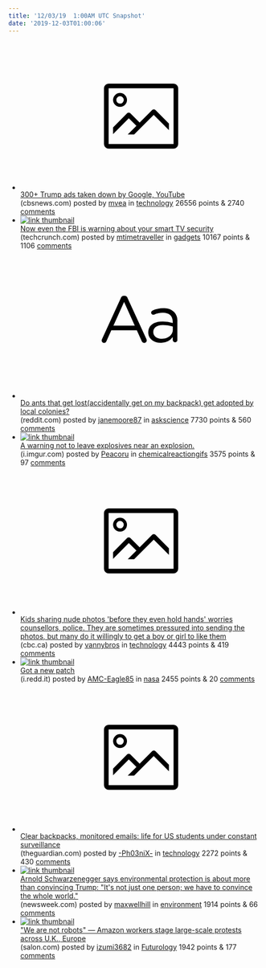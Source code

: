 ```yaml
---
title: '12/03/19  1:00AM UTC Snapshot'
date: '2019-12-03T01:00:06'
---
```

<ul>
<li><a href='https://www.cbsnews.com/news/300-trump-ads-taken-down-by-google-youtube-60-minutes-2019-12-01/'><svg version='1.1' viewBox='-34 -14 104 64' preserveAspectRatio='xMidYMid meet' xmlns='http://www.w3.org/2000/svg' xmlns:xlink='http://www.w3.org/1999/xlink'>
    <title>link thumbnail</title>
    <path d='M32,4H4A2,2,0,0,0,2,6V30a2,2,0,0,0,2,2H32a2,2,0,0,0,2-2V6A2,2,0,0,0,32,4ZM4,30V6H32V30Z'></path>
    <path d='M8.92,14a3,3,0,1,0-3-3A3,3,0,0,0,8.92,14Zm0-4.6A1.6,1.6,0,1,1,7.33,11,1.6,1.6,0,0,1,8.92,9.41Z'></path>
    <path d='M22.78,15.37l-5.4,5.4-4-4a1,1,0,0,0-1.41,0L5.92,22.9v2.83l6.79-6.79L16,22.18l-3.75,3.75H15l8.45-8.45L30,24V21.18l-5.81-5.81A1,1,0,0,0,22.78,15.37Z'></path>
</svg></a><div><div class='linkTitle'><a href='https://www.cbsnews.com/news/300-trump-ads-taken-down-by-google-youtube-60-minutes-2019-12-01/'>300+ Trump ads taken down by Google, YouTube</a></div>(cbsnews.com) posted by <a href='https://www.reddit.com/user/mvea'>mvea</a> in <a href='https://www.reddit.com/r/technology'>technology</a> 26556 points & 2740 <a href='https://www.reddit.com/r/technology/comments/e4td58/300_trump_ads_taken_down_by_google_youtube/'>comments</a></div></li>

<li><a href='https://techcrunch.com/2019/12/01/fbi-smart-tv-security/'><img src='https://b.thumbs.redditmedia.com/1D2bQg8jLeGjL9LRuUmXKvFz4V_aQESJPqNjAhso3iA.jpg' alt='link thumbnail'></a><div><div class='linkTitle'><a href='https://techcrunch.com/2019/12/01/fbi-smart-tv-security/'>Now even the FBI is warning about your smart TV security</a></div>(techcrunch.com) posted by <a href='https://www.reddit.com/user/mtimetraveller'>mtimetraveller</a> in <a href='https://www.reddit.com/r/gadgets'>gadgets</a> 10167 points & 1106 <a href='https://www.reddit.com/r/gadgets/comments/e4wyoi/now_even_the_fbi_is_warning_about_your_smart_tv/'>comments</a></div></li>

<li><a href='https://www.reddit.com/r/askscience/comments/e4x3ya/do_ants_that_get_lostaccidentally_get_on_my/'><svg version='1.1' viewBox='-34 -12 104 64' preserveAspectRatio='xMidYMid slice' xmlns='http://www.w3.org/2000/svg' xmlns:xlink='http://www.w3.org/1999/xlink'>
    <title>text link thumbnail</title>
    <path d='M12.19,8.84a1.45,1.45,0,0,0-1.4-1h-.12a1.46,1.46,0,0,0-1.42,1L1.14,26.56a1.29,1.29,0,0,0-.14.59,1,1,0,0,0,1,1,1.12,1.12,0,0,0,1.08-.77l2.08-4.65h11l2.08,4.59a1.24,1.24,0,0,0,1.12.83,1.08,1.08,0,0,0,1.08-1.08,1.64,1.64,0,0,0-.14-.57ZM6.08,20.71l4.59-10.22,4.6,10.22Z'>
    </path>
    <path d='M32.24,14.78A6.35,6.35,0,0,0,27.6,13.2a11.36,11.36,0,0,0-4.7,1,1,1,0,0,0-.58.89,1,1,0,0,0,.94.92,1.23,1.23,0,0,0,.39-.08,8.87,8.87,0,0,1,3.72-.81c2.7,0,4.28,1.33,4.28,3.92v.5a15.29,15.29,0,0,0-4.42-.61c-3.64,0-6.14,1.61-6.14,4.64v.05c0,2.95,2.7,4.48,5.37,4.48a6.29,6.29,0,0,0,5.19-2.48V26.9a1,1,0,0,0,1,1,1,1,0,0,0,1-1.06V19A5.71,5.71,0,0,0,32.24,14.78Zm-.56,7.7c0,2.28-2.17,3.89-4.81,3.89-1.94,0-3.61-1.06-3.61-2.86v-.06c0-1.8,1.5-3,4.2-3a15.2,15.2,0,0,1,4.22.61Z'>
    </path>
</svg></a><div><div class='linkTitle'><a href='https://www.reddit.com/r/askscience/comments/e4x3ya/do_ants_that_get_lostaccidentally_get_on_my/'>Do ants that get lost(accidentally get on my backpack) get adopted by local colonies?</a></div>(reddit.com) posted by <a href='https://www.reddit.com/user/janemoore87'>janemoore87</a> in <a href='https://www.reddit.com/r/askscience'>askscience</a> 7730 points & 560 <a href='https://www.reddit.com/r/askscience/comments/e4x3ya/do_ants_that_get_lostaccidentally_get_on_my/'>comments</a></div></li>

<li><a href='https://i.imgur.com/kDjjUod.gifv'><img src='https://b.thumbs.redditmedia.com/eF1iSXT1JN0E4JiaPonHejuAcUtTVW5Q23kRNGluinA.jpg' alt='link thumbnail'></a><div><div class='linkTitle'><a href='https://i.imgur.com/kDjjUod.gifv'>A warning not to leave explosives near an explosion.</a></div>(i.imgur.com) posted by <a href='https://www.reddit.com/user/Peacoru'>Peacoru</a> in <a href='https://www.reddit.com/r/chemicalreactiongifs'>chemicalreactiongifs</a> 3575 points & 97 <a href='https://www.reddit.com/r/chemicalreactiongifs/comments/e4vj2d/a_warning_not_to_leave_explosives_near_an/'>comments</a></div></li>

<li><a href='https://www.cbc.ca/news/canada/prince-edward-island/pei-teens-sharing-nude-images-1.5377305'><svg version='1.1' viewBox='-34 -14 104 64' preserveAspectRatio='xMidYMid meet' xmlns='http://www.w3.org/2000/svg' xmlns:xlink='http://www.w3.org/1999/xlink'>
    <title>link thumbnail</title>
    <path d='M32,4H4A2,2,0,0,0,2,6V30a2,2,0,0,0,2,2H32a2,2,0,0,0,2-2V6A2,2,0,0,0,32,4ZM4,30V6H32V30Z'></path>
    <path d='M8.92,14a3,3,0,1,0-3-3A3,3,0,0,0,8.92,14Zm0-4.6A1.6,1.6,0,1,1,7.33,11,1.6,1.6,0,0,1,8.92,9.41Z'></path>
    <path d='M22.78,15.37l-5.4,5.4-4-4a1,1,0,0,0-1.41,0L5.92,22.9v2.83l6.79-6.79L16,22.18l-3.75,3.75H15l8.45-8.45L30,24V21.18l-5.81-5.81A1,1,0,0,0,22.78,15.37Z'></path>
</svg></a><div><div class='linkTitle'><a href='https://www.cbc.ca/news/canada/prince-edward-island/pei-teens-sharing-nude-images-1.5377305'>Kids sharing nude photos 'before they even hold hands' worries counsellors, police. They are sometimes pressured into sending the photos, but many do it willingly to get a boy or girl to like them</a></div>(cbc.ca) posted by <a href='https://www.reddit.com/user/vannybros'>vannybros</a> in <a href='https://www.reddit.com/r/technology'>technology</a> 4443 points & 419 <a href='https://www.reddit.com/r/technology/comments/e52y62/kids_sharing_nude_photos_before_they_even_hold/'>comments</a></div></li>

<li><a href='https://i.redd.it/cycetpieu4241.jpg'><img src='https://b.thumbs.redditmedia.com/gAJXOyafSYqa_QM5JZMlXzCAf04Mq4mH_fVDtpqZ0eI.jpg' alt='link thumbnail'></a><div><div class='linkTitle'><a href='https://i.redd.it/cycetpieu4241.jpg'>Got a new patch</a></div>(i.redd.it) posted by <a href='https://www.reddit.com/user/AMC-Eagle85'>AMC-Eagle85</a> in <a href='https://www.reddit.com/r/nasa'>nasa</a> 2455 points & 20 <a href='https://www.reddit.com/r/nasa/comments/e4sazy/got_a_new_patch/'>comments</a></div></li>

<li><a href='https://www.theguardian.com/education/2019/dec/02/school-surveillance-us-schools-safety-shootings'><svg version='1.1' viewBox='-34 -14 104 64' preserveAspectRatio='xMidYMid meet' xmlns='http://www.w3.org/2000/svg' xmlns:xlink='http://www.w3.org/1999/xlink'>
    <title>link thumbnail</title>
    <path d='M32,4H4A2,2,0,0,0,2,6V30a2,2,0,0,0,2,2H32a2,2,0,0,0,2-2V6A2,2,0,0,0,32,4ZM4,30V6H32V30Z'></path>
    <path d='M8.92,14a3,3,0,1,0-3-3A3,3,0,0,0,8.92,14Zm0-4.6A1.6,1.6,0,1,1,7.33,11,1.6,1.6,0,0,1,8.92,9.41Z'></path>
    <path d='M22.78,15.37l-5.4,5.4-4-4a1,1,0,0,0-1.41,0L5.92,22.9v2.83l6.79-6.79L16,22.18l-3.75,3.75H15l8.45-8.45L30,24V21.18l-5.81-5.81A1,1,0,0,0,22.78,15.37Z'></path>
</svg></a><div><div class='linkTitle'><a href='https://www.theguardian.com/education/2019/dec/02/school-surveillance-us-schools-safety-shootings'>Clear backpacks, monitored emails: life for US students under constant surveillance</a></div>(theguardian.com) posted by <a href='https://www.reddit.com/user/-Ph03niX-'>-Ph03niX-</a> in <a href='https://www.reddit.com/r/technology'>technology</a> 2272 points & 430 <a href='https://www.reddit.com/r/technology/comments/e4zckd/clear_backpacks_monitored_emails_life_for_us/'>comments</a></div></li>

<li><a href='https://www.newsweek.com/arnold-schwarzenegger-john-kerry-meet-press-trump-climate-change-1474937'><img src='https://b.thumbs.redditmedia.com/_EJBhLTNEuzjRixx8vIJa4pcey3GFSQKa8-WpWq-xnY.jpg' alt='link thumbnail'></a><div><div class='linkTitle'><a href='https://www.newsweek.com/arnold-schwarzenegger-john-kerry-meet-press-trump-climate-change-1474937'>Arnold Schwarzenegger says environmental protection is about more than convincing Trump: "It's not just one person; we have to convince the whole world."</a></div>(newsweek.com) posted by <a href='https://www.reddit.com/user/maxwellhill'>maxwellhill</a> in <a href='https://www.reddit.com/r/environment'>environment</a> 1914 points & 66 <a href='https://www.reddit.com/r/environment/comments/e50jdm/arnold_schwarzenegger_says_environmental/'>comments</a></div></li>

<li><a href='https://www.salon.com/2019/12/01/we-are-not-robots-amazon-workers-stage-large-scale-protests-across-u-k-europe/'><img src='https://b.thumbs.redditmedia.com/zhojjcs0exqT4ZDeeYes2EhcONBSNJC1WPYbyAdHIOM.jpg' alt='link thumbnail'></a><div><div class='linkTitle'><a href='https://www.salon.com/2019/12/01/we-are-not-robots-amazon-workers-stage-large-scale-protests-across-u-k-europe/'>"We are not robots" — Amazon workers stage large-scale protests across U.K., Europe</a></div>(salon.com) posted by <a href='https://www.reddit.com/user/izumi3682'>izumi3682</a> in <a href='https://www.reddit.com/r/Futurology'>Futurology</a> 1942 points & 177 <a href='https://www.reddit.com/r/Futurology/comments/e4yytg/we_are_not_robots_amazon_workers_stage_largescale/'>comments</a></div></li>

</ul>
